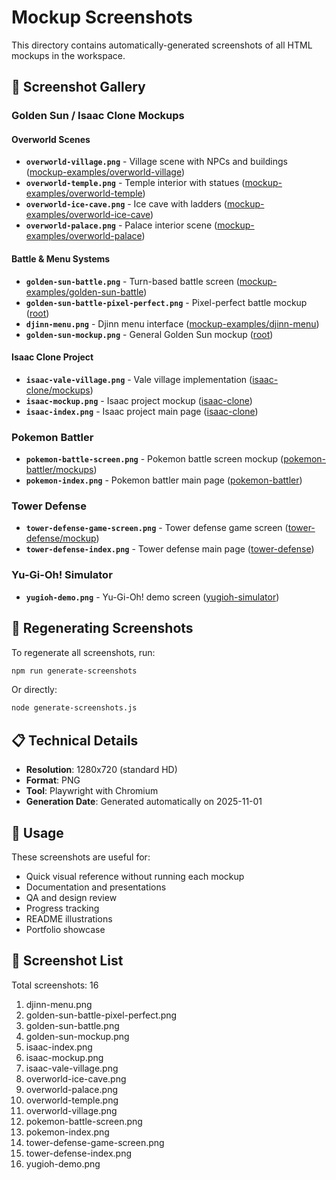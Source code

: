 # Mockup Screenshots

This directory contains automatically-generated screenshots of all HTML mockups in the workspace.

## 📸 Screenshot Gallery

### Golden Sun / Isaac Clone Mockups

#### Overworld Scenes
- **`overworld-village.png`** - Village scene with NPCs and buildings ([mockup-examples/overworld-village](../mockup-examples/overworld-village/overworld-village.html))
- **`overworld-temple.png`** - Temple interior with statues ([mockup-examples/overworld-temple](../mockup-examples/overworld-temple/overworld-temple.html))
- **`overworld-ice-cave.png`** - Ice cave with ladders ([mockup-examples/overworld-ice-cave](../mockup-examples/overworld-ice-cave/overworld-ice-cave.html))
- **`overworld-palace.png`** - Palace interior scene ([mockup-examples/overworld-palace](../mockup-examples/overworld-palace/overworld-palace.html))

#### Battle & Menu Systems
- **`golden-sun-battle.png`** - Turn-based battle screen ([mockup-examples/golden-sun-battle](../mockup-examples/golden-sun-battle/golden-sun-battle.html))
- **`golden-sun-battle-pixel-perfect.png`** - Pixel-perfect battle mockup ([root](../golden-sun-battle-pixel-perfect.html))
- **`djinn-menu.png`** - Djinn menu interface ([mockup-examples/djinn-menu](../mockup-examples/djinn-menu/djinn-menu.html))
- **`golden-sun-mockup.png`** - General Golden Sun mockup ([root](../golden-sun-mockup.html))

#### Isaac Clone Project
- **`isaac-vale-village.png`** - Vale village implementation ([isaac-clone/mockups](../isaac-clone/mockups/vale-village.html))
- **`isaac-mockup.png`** - Isaac project mockup ([isaac-clone](../isaac-clone/mockup.html))
- **`isaac-index.png`** - Isaac project main page ([isaac-clone](../isaac-clone/index.html))

### Pokemon Battler
- **`pokemon-battle-screen.png`** - Pokemon battle screen mockup ([pokemon-battler/mockups](../pokemon-battler/mockups/battle-screen.html))
- **`pokemon-index.png`** - Pokemon battler main page ([pokemon-battler](../pokemon-battler/index.html))

### Tower Defense
- **`tower-defense-game-screen.png`** - Tower defense game screen ([tower-defense/mockup](../tower-defense/mockup/game-screen.html))
- **`tower-defense-index.png`** - Tower defense main page ([tower-defense](../tower-defense/index.html))

### Yu-Gi-Oh! Simulator
- **`yugioh-demo.png`** - Yu-Gi-Oh! demo screen ([yugioh-simulator](../yugioh-simulator/demo.html))

## 🔄 Regenerating Screenshots

To regenerate all screenshots, run:

```bash
npm run generate-screenshots
```

Or directly:

```bash
node generate-screenshots.js
```

## 📋 Technical Details

- **Resolution**: 1280x720 (standard HD)
- **Format**: PNG
- **Tool**: Playwright with Chromium
- **Generation Date**: Generated automatically on 2025-11-01

## 🎯 Usage

These screenshots are useful for:
- Quick visual reference without running each mockup
- Documentation and presentations
- QA and design review
- Progress tracking
- README illustrations
- Portfolio showcase

## 📂 Screenshot List

Total screenshots: 16

1. djinn-menu.png
2. golden-sun-battle-pixel-perfect.png
3. golden-sun-battle.png
4. golden-sun-mockup.png
5. isaac-index.png
6. isaac-mockup.png
7. isaac-vale-village.png
8. overworld-ice-cave.png
9. overworld-palace.png
10. overworld-temple.png
11. overworld-village.png
12. pokemon-battle-screen.png
13. pokemon-index.png
14. tower-defense-game-screen.png
15. tower-defense-index.png
16. yugioh-demo.png
